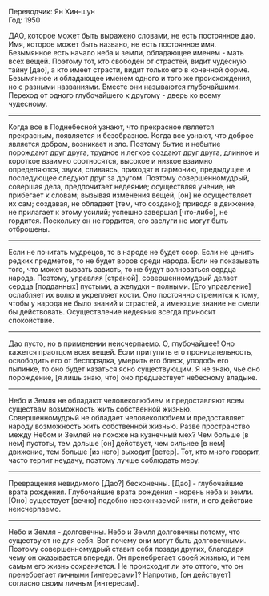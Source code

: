 Переводчик: Ян Хин-шун  
Год: 1950  

ДАО, которое может быть выражено словами, не есть постоянное дао.
Имя, которое может быть названо, не есть постоянное имя.
Безымянное есть начало неба и земли, обладающее именем - мать всех вещей.
Поэтому тот, кто свободен от страстей, видит чудесную тайну \[дао\],
а кто имеет страсти, видит только его в конечной форме.
Безымянное и обладающее именем одного и того же происхождения,
но с разными названиями. Вместе они называются глубочайшими.
Переход от одного глубочайшего к другому - дверь ко всему чудесному.

---
Когда все в Поднебесной узнают, что прекрасное является прекрасным,
появляется и безобразное.  Когда все узнают, что доброе является добром,
возникает и зло.  Поэтому бытие и небытие порождают друг друга, трудное и
легкое создают друг друга, длинное и короткое взаимно соотносятся, высокое
и низкое взаимно определяются, звуки, сливаясь, приходят в гармонию,
предыдущее и последующее следуют друг за другом.  Поэтому
совершенномудрый, совершая дела, предпочитает недеяние; осуществляя
учение, не прибегает к словам; вызывая изменения вещей, \[он\] не
осуществляет их сам; создавая, не обладает \[тем, что создано\]; приводя в
движение, не прилагает к этому усилий; успешно завершая \[что-либо\], не
гордится.  Поскольку он не гордится, его заслуги не могут быть отброшены.

---
Если не почитать мудрецов, то в народе не будет ссор.  Если не ценить
редких предметов, то не будет воров среди народа.  Если не показывать
того, что может вызвать зависть, то не будут волноваться сердца народа.
Поэтому, управляя \[страной\], совершенномудрый делает сердца \[подданных\]
пустыми, а желудки - полными. \[Его управление\] ослабляет их волю и
укрепляет кости. Оно постоянно стремится к тому, чтобы у народа не было
знаний и страстей, а имеющие знание не смели бы действовать.
Осуществление недеяния всегда приносит спокойствие.

---
Дао пусто, но в применении неисчерпаемо.  О, глубочайшее! Оно кажется
праотцом всех вещей.
Если притупить его проницательность, освободить его от беспорядка,
умерить его блеск, уподобь его пылинке, то оно будет казаться ясно
существующим. Я не знаю, чье оно порождение, \[я лишь знаю, что\] оно
предшествует небесному владыке.

---
Небо и Земля не обладают человеколюбием и предоставляют всем
существам возможность жить собственной жизнью.  Совершенномудрый не
обладает человеколюбием и предоставляет народу возможность жить
собственной жизнью.
Разве пространство между Небом и Землей не похоже на кузнечный мех?
Чем больше \[в нем\] пустоты, тем дольше \[он\] действует, чем сильнее \[в нем\]
движение, тем больше \[из него\] выходит \[ветер\].
Тот, кто много говорит, часто терпит неудачу, поэтому лучше соблюдать
меру.

---
Превращения невидимого \[Дао?\] бесконечны.  \[Дао\] - глубочайшие врата
рождения. Глубочайшие врата рождения - корень неба и земли. \[Оно\]
существует \[вечно\] подобно нескончаемой нити, и его действие неисчерпаемо.

---
Небо и Земля - долговечны. Небо и Земля долговечны потому, что
существуют не для себя. Вот почему они могут быть долговечными.
Поэтому совершенномудрый ставит себя позади других,
благодаря чему он оказывается впереди. Он пренебрегает своей жизнью, и тем
самым его жизнь сохраняется. Не происходит ли это оттого, что он
пренебрегает личными \[интересами\]? Напротив, \[он действует\] согласно своим
личным \[интересам\].
